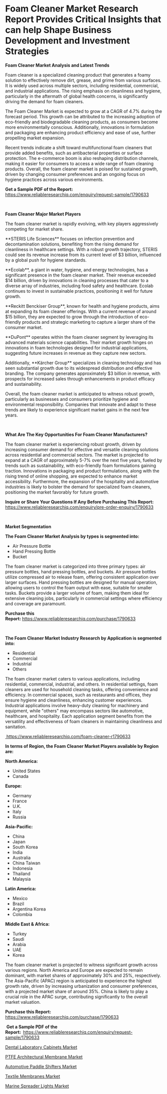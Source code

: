 <p><h1>Foam Cleaner Market Research Report Provides Critical Insights that can help Shape Business Development and Investment Strategies</h1></p><p><strong>Foam Cleaner Market Analysis and Latest Trends</strong></p>
<p><p>Foam cleaner is a specialized cleaning product that generates a foamy solution to effectively remove dirt, grease, and grime from various surfaces. It is widely used across multiple sectors, including residential, commercial, and industrial applications. The rising emphasis on cleanliness and hygiene, particularly in the aftermath of global health concerns, is significantly driving the demand for foam cleaners. </p><p>The Foam Cleaner Market is expected to grow at a CAGR of 4.7% during the forecast period. This growth can be attributed to the increasing adoption of eco-friendly and biodegradable cleaning products, as consumers become more environmentally conscious. Additionally, innovations in formulation and packaging are enhancing product efficiency and ease of use, further propelling market expansion.</p><p>Recent trends indicate a shift toward multifunctional foam cleaners that provide added benefits, such as antibacterial properties or surface protection. The e-commerce boom is also reshaping distribution channels, making it easier for consumers to access a wide range of foam cleaning products. Overall, the foam cleaner market is poised for sustained growth, driven by changing consumer preferences and an ongoing focus on hygiene practices across various environments.</p></p>
<p><strong>Get a Sample PDF of the Report:&nbsp;</strong> <a href="https://www.reliableresearchiq.com/enquiry/request-sample/1790633?utm_campaign=1106&utm_medium=2&utm_source=Github&utm_content=ia&utm_term=11112024&utm_id=foam-cleaner">https://www.reliableresearchiq.com/enquiry/request-sample/1790633</a></p>
<p>&nbsp;</p>
<p><strong>Foam Cleaner Major Market Players</strong></p>
<p><p>The foam cleaner market is rapidly evolving, with key players aggressively competing for market share. </p><p>**STERIS Life Sciences** focuses on infection prevention and decontamination solutions, benefiting from the rising demand for cleanliness in healthcare settings. With a robust growth trajectory, STERIS could see its revenue increase from its current level of $3 billion, influenced by a global push for hygiene standards.</p><p>**Ecolab**, a giant in water, hygiene, and energy technologies, has a significant presence in the foam cleaner market. Their revenue exceeded $14 billion, driven by innovations in cleaning processes that cater to a diverse array of industries, including food safety and healthcare. Ecolab continues to invest in sustainable practices, positioning it well for future growth.</p><p>**Reckitt Benckiser Group**, known for health and hygiene products, aims at expanding its foam cleaner offerings. With a current revenue of around $15 billion, they are expected to grow through the introduction of eco-friendly products and strategic marketing to capture a larger share of the consumer market.</p><p>**DuPont** operates within the foam cleaner segment by leveraging its advanced materials science capabilities. Their market growth hinges on innovations in foam technologies designed for industrial applications, suggesting future increases in revenue as they capture new sectors.</p><p>Additionally, **Kärcher Group** specializes in cleaning technology and has seen substantial growth due to its widespread distribution and effective branding. The company generates approximately $3 billion in revenue, with prospects for increased sales through enhancements in product efficacy and sustainability.</p><p>Overall, the foam cleaner market is anticipated to witness robust growth, particularly as businesses and consumers prioritize hygiene and environmental responsibility. Companies that innovate and adapt to these trends are likely to experience significant market gains in the next few years.</p></p>
<p>&nbsp;</p>
<p><strong>What Are The Key Opportunities For Foam Cleaner Manufacturers?</strong></p>
<p><p>The foam cleaner market is experiencing robust growth, driven by increasing consumer demand for effective and versatile cleaning solutions across residential and commercial sectors. The market is projected to expand at a CAGR of approximately 5-7% over the next five years, fueled by trends such as sustainability, with eco-friendly foam formulations gaining traction. Innovations in packaging and product formulations, along with the rising trend of online shopping, are expected to enhance market accessibility. Furthermore, the expansion of the hospitality and automotive industries is likely to bolster the demand for specialized foam cleaners, positioning the market favorably for future growth.</p></p>
<p><strong>Inquire or Share Your Questions If Any Before Purchasing This Report:</strong> <a href="https://www.reliableresearchiq.com/enquiry/pre-order-enquiry/1790633?utm_campaign=1106&utm_medium=2&utm_source=Github&utm_content=ia&utm_term=11112024&utm_id=foam-cleaner">https://www.reliableresearchiq.com/enquiry/pre-order-enquiry/1790633</a></p>
<p>&nbsp;</p>
<p><strong>Market Segmentation</strong></p>
<p><strong>The Foam Cleaner Market Analysis by types is segmented into:</strong></p>
<p><ul><li>Air Pressure Bottle</li><li>Hand Pressing Bottle</li><li>Bucket</li></ul></p>
<p><p>The foam cleaner market is categorized into three primary types: air pressure bottles, hand pressing bottles, and buckets. Air pressure bottles utilize compressed air to release foam, offering consistent application over larger surfaces. Hand pressing bottles are designed for manual operation, allowing users to control the foam output with ease, suitable for smaller tasks. Buckets provide a larger volume of foam, making them ideal for extensive cleaning jobs, particularly in commercial settings where efficiency and coverage are paramount.</p></p>
<p><strong>Purchase this Report:&nbsp;</strong><a href="https://www.reliableresearchiq.com/purchase/1790633?utm_campaign=1106&utm_medium=2&utm_source=Github&utm_content=ia&utm_term=11112024&utm_id=foam-cleaner">https://www.reliableresearchiq.com/purchase/1790633</a></p>
<p>&nbsp;</p>
<p><strong>The Foam Cleaner Market Industry Research by Application is segmented into:</strong></p>
<p><ul><li>Residential</li><li>Commercial</li><li>Industrial</li><li>Others</li></ul></p>
<p><p>The foam cleaner market caters to various applications, including residential, commercial, industrial, and others. In residential settings, foam cleaners are used for household cleaning tasks, offering convenience and efficiency. In commercial spaces, such as restaurants and offices, they ensure hygiene and cleanliness, enhancing customer experiences. Industrial applications involve heavy-duty cleaning for machinery and equipment, while "others" may encompass sectors like automotive, healthcare, and hospitality. Each application segment benefits from the versatility and effectiveness of foam cleaners in maintaining cleanliness and sanitation.</p></p>
<p><a href="https://www.reliableresearchiq.com/foam-cleaner-r1790633?utm_campaign=1106&utm_medium=2&utm_source=Github&utm_content=ia&utm_term=11112024&utm_id=foam-cleaner">&nbsp;https://www.reliableresearchiq.com/foam-cleaner-r1790633</a></p>
<p><strong>In terms of Region, the Foam Cleaner Market Players available by Region are:</strong></p>
<p>
    <p> <strong> North America: </strong>
        <ul>
            <li>United States</li>
            <li>Canada</li>
        </ul>
        </p> 
    <p> <strong> Europe: </strong>
        <ul>
            <li>Germany</li>
            <li>France</li>
            <li>U.K.</li>
            <li>Italy</li>
            <li>Russia</li>
        </ul>
        </p> 
    <p> <strong> Asia-Pacific: </strong>
        <ul>
            <li>China</li>
            <li>Japan</li>
            <li>South Korea</li>
            <li>India</li>
            <li>Australia</li>
            <li>China Taiwan</li>
            <li>Indonesia</li>
            <li>Thailand</li>
            <li>Malaysia</li>
        </ul>
        </p> 
    <p> <strong> Latin America: </strong>
        <ul>
            <li>Mexico</li>
            <li>Brazil</li>
            <li>Argentina Korea</li>
            <li>Colombia</li>
        </ul>
        </p> 
    <p> <strong> Middle East & Africa: </strong>
        <ul>
            <li>Turkey</li>
            <li>Saudi</li>
            <li>Arabia</li>
            <li>UAE</li>
            <li>Korea</li>
        </ul>
    </p>
    </p>
<p><p>The foam cleaner market is projected to witness significant growth across various regions. North America and Europe are expected to remain dominant, with market shares of approximately 30% and 25%, respectively. The Asia-Pacific (APAC) region is anticipated to experience the highest growth rate, driven by increasing urbanization and consumer preferences, with a projected market share of around 35%. China is likely to play a crucial role in the APAC surge, contributing significantly to the overall market valuation.</p></p>
<p><strong>Purchase this Report: </strong><a href="https://www.reliableresearchiq.com/purchase/1790633?utm_campaign=1106&utm_medium=2&utm_source=Github&utm_content=ia&utm_term=11112024&utm_id=foam-cleaner">https://www.reliableresearchiq.com/purchase/1790633</a></p>
<p>&nbsp;<strong>Get a Sample PDF of the Report:&nbsp;&nbsp;</strong><a href="https://www.reliableresearchiq.com/enquiry/request-sample/1790633?utm_campaign=1106&utm_medium=2&utm_source=Github&utm_content=ia&utm_term=11112024&utm_id=foam-cleaner">https://www.reliableresearchiq.com/enquiry/request-sample/1790633</a></p>
<p><strong></strong></p>
<p><p><a href="https://issuu.com/reportprime-2/docs/dental-laboratory-cabinets-market-s_e897476c3cf497?utm_campaign=1106&utm_medium=2&utm_source=Github&utm_content=ia&utm_term=11112024&utm_id=foam-cleaner">Dental Laboratory Cabinets Market</a></p><p><a href="https://github.com/fratgqppizur/Market-Research-Report-List-1/blob/main/ptfe-architectural-membrane-market.md?utm_campaign=1106&utm_medium=2&utm_source=Github&utm_content=ia&utm_term=11112024&utm_id=foam-cleaner">PTFE Architectural Membrane Market</a></p><p><a href="https://www.linkedin.com/pulse/strategic-roadmap-global-automotive-paddle-shifters-market-v0yrf?utm_campaign=1106&utm_medium=2&utm_source=Github&utm_content=ia&utm_term=11112024&utm_id=foam-cleaner">Automotive Paddle Shifters Market</a></p><p><a href="https://github.com/hentonwytandusyl0/Market-Research-Report-List-1/blob/main/textile-membranes-market.md?utm_campaign=1106&utm_medium=2&utm_source=Github&utm_content=ia&utm_term=11112024&utm_id=foam-cleaner">Textile Membranes Market</a></p><p><a href="https://www.linkedin.com/pulse/analyzing-marine-spreader-lights-market-dynamics-growth-4yb1f?utm_campaign=1106&utm_medium=2&utm_source=Github&utm_content=ia&utm_term=11112024&utm_id=foam-cleaner">Marine Spreader Lights Market</a></p></p>